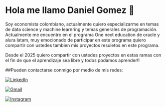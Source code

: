 # Hola me llamo Daniel Gomez 👋


Soy economista colombiano, actualmente quiero especializarme en temas de data science y machine learnring y temas generales de programación. Actualmente me encuentro en el programa One next education de oracle y alura latam, muy emocionado de participar en este programa quiero compartir con ustedes tambien mis proyectos resuletos en este programa.

Desde el 2025 quiero compartir con ustedes proyectos en estas ramas con el fin de que el aprendizaje sea libre y todos podamos aprender!!

##Pueden contactarse conmigo por medio de mis redes:

[![LinkedIn](https://img.shields.io/badge/LinkedIn-Daniel_Gomez-0077B5?style=for-the-badge&logo=linkedIn&logoColor=white&labelColor=101010)](https://www.linkedin.com/in/daniel-fernando-gómez-acevedo-1310go)

[![Gmail](https://img.shields.io/badge/Gmail-Daniel_Gomez-E4405F?style=for-the-badge&logo=gmail&logoColor=white&labelColor=101010)](https://mail.google.com/mail/u/0/#inbox?compose=CllgCJqSvjSxrtQWmNDwvRBHwWCRdjLXVQzjDfRxDdRdRNKwfWBZqGCKHLSZqVSRzQrdfMBhkGq)

[![Instagram](https://img.shields.io/badge/Instagram-Daniel_Gomez-5865F2?style=for-the-badge&logo=instagram&logoColor=white&labelColor=101010)](https://www.instagram.com/delanochealdia/)


<!--
**DANIELGOMEZACEVEDO/DANIELGOMEZACEVEDO** is a ✨ _special_ ✨ repository because its `README.md` (this file) appears on your GitHub profile.

Here are some ideas to get you started:

- 🔭 I’m currently working on ...
- 🌱 I’m currently learning ...
- 👯 I’m looking to collaborate on ...
- 🤔 I’m looking for help with ...
- 💬 Ask me about ...
- 📫 How to reach me: ...
- 😄 Pronouns: ...
- ⚡ Fun fact: ...
-->
